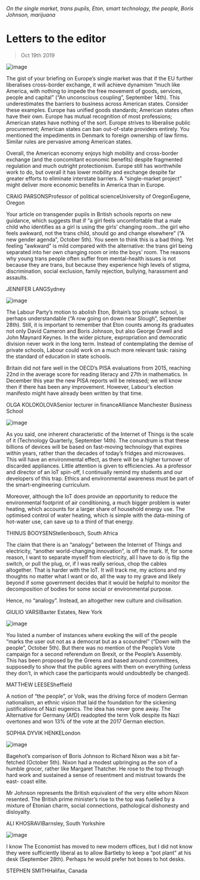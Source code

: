 ###### On the single market, trans pupils, Eton, smart technology, the people, Boris Johnson, marijuana
# Letters to the editor 
> Oct 19th 2019 
![image](images/20190914_FBD001.jpg) 
The gist of your briefing on Europe’s single market was that if the EU further liberalises cross-border exchange, it will achieve dynamism “much like America, with nothing to impede the free movement of goods, services, people and capital” (“An unconscious coupling”, September 14th). This underestimates the barriers to business across American states. Consider these examples. Europe has unified goods standards; American states often have their own. Europe has mutual recognition of most professions; American states have nothing of the sort. Europe strives to liberalise public procurement; American states can ban out-of-state providers entirely. You mentioned the impediments in Denmark to foreign ownership of law firms. Similar rules are pervasive among American states. 
Overall, the American economy enjoys high mobility and cross-border exchange (and the concomitant economic benefits) despite fragmented regulation and much outright protectionism. Europe still has worthwhile work to do, but overall it has lower mobility and exchange despite far greater efforts to eliminate interstate barriers. A “single-market project” might deliver more economic benefits in America than in Europe. 
CRAIG PARSONSProfessor of political scienceUniversity of OregonEugene, Oregon 
Your article on transgender pupils in British schools reports on new guidance, which suggests that if “a girl feels uncomfortable that a male child who identifies as a girl is using the girls’ changing room…the girl who feels awkward, not the trans child, should go and change elsewhere” (“A new gender agenda”, October 5th). You seem to think this is a bad thing. Yet feeling “awkward” is mild compared with the alternative: the trans girl being separated into her own changing room or into the boys’ room. The reasons why young trans people often suffer from mental-health issues is not because they are trans, but because they experience high levels of stigma, discrimination, social exclusion, family rejection, bullying, harassment and assaults. 
JENNIFER LANGSydney 
![image](images/20190928_BRP008.jpg) 
The Labour Party’s motion to abolish Eton, Britain’s top private school, is perhaps understandable (“A row going on down near Slough”, September 28th). Still, it is important to remember that Eton counts among its graduates not only David Cameron and Boris Johnson, but also George Orwell and John Maynard Keynes. In the wider picture, expropriation and democratic division never work in the long term. Instead of contemplating the demise of private schools, Labour could work on a much more relevant task: raising the standard of education in state schools. 
Britain did not fare well in the OECD’s PISA evaluations from 2015, reaching 22nd in the average score for reading literacy and 27th in mathematics. In December this year the new PISA reports will be released; we will know then if there has been any improvement. However, Labour’s election manifesto might have already been written by that time. 
OLGA KOLOKOLOVASenior lecturer in financeAlliance Manchester Business School 
![image](images/20190914_TQD001.jpg) 
As you said, one inherent characteristic of the Internet of Things is the scale of it (Technology Quarterly, September 14th). The conundrum is that these billions of devices will be based on fast-moving technology that expires within years, rather than the decades of today’s fridges and microwaves. This will have an environmental effect, as there will be a higher turnover of discarded appliances. Little attention is given to efficiencies. As a professor and director of an IoT spin-off, I continually remind my students and our developers of this trap. Ethics and environmental awareness must be part of the smart-engineering curriculum. 
Moreover, although the IoT does provide an opportunity to reduce the environmental footprint of air conditioning, a much bigger problem is water heating, which accounts for a larger share of household energy use. The optimised control of water heating, which is simple with the data-mining of hot-water use, can save up to a third of that energy. 
THINUS BOOYSENStellenbosch, South Africa 
The claim that there is an “analogy” between the Internet of Things and electricity, “another world-changing innovation”, is off the mark. If, for some reason, I want to separate myself from electricity, all I have to do is flip the switch, or pull the plug, or, if I was really serious, chop the cables altogether. That is harder with the IoT. It will track me, my actions and my thoughts no matter what I want or do, all the way to my grave and likely beyond if some government decides that it would be helpful to monitor the decomposition of bodies for some social or environmental purpose. 
Hence, no “analogy”. Instead, an altogether new culture and civilisation. 
GIULIO VARSIBaxter Estates, New York 
![image](images/20191005_LDD004.jpg) 
You listed a number of instances where evoking the will of the people “marks the user out not as a democrat but as a scoundrel” (“Down with the people”, October 5th). But there was no mention of the People’s Vote campaign for a second referendum on Brexit, or the People’s Assembly. This has been proposed by the Greens and based around committees, supposedly to show that the public agrees with them on everything (unless they don’t, in which case the participants would undoubtedly be changed). 
MATTHEW LEESESheffield 
A notion of “the people”, or Volk, was the driving force of modern German nationalism, an ethnic vision that laid the foundation for the sickening justifications of Nazi eugenics. The idea has never gone away. The Alternative for Germany (AfD) readopted the term Volk despite its Nazi overtones and won 13% of the vote at the 2017 German election. 
SOPHIA DYVIK HENKELondon 
![image](images/20191005_BRD000.jpg) 
Bagehot’s comparison of Boris Johnson to Richard Nixon was a bit far-fetched (October 5th). Nixon had a modest upbringing as the son of a humble grocer, rather like Margaret Thatcher. He rose to the top through hard work and sustained a sense of resentment and mistrust towards the east- coast elite. 
Mr Johnson represents the British equivalent of the very elite whom Nixon resented. The British prime minister’s rise to the top was fuelled by a mixture of Etonian charm, social connections, pathological dishonesty and disloyalty. 
ALI KHOSRAVIBarnsley, South Yorkshire 
![image](images/20190928_WBD001.jpg) 
I know The Economist has moved to new modern offices, but I did not know they were sufficiently liberal as to allow Bartleby to keep a “pot plant” at his desk (September 28th). Perhaps he would prefer hot boxes to hot desks. 
STEPHEN SMITHHalifax, Canada 

